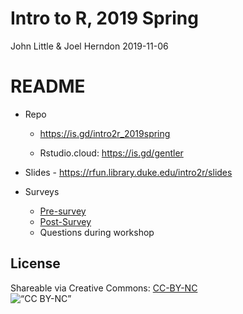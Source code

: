 Intro to R, 2019 Spring
================
John Little & Joel Herndon
2019-11-06

<!-- Edit the README.Rmd.  Readme.md is auto genererated -->

# README

  - Repo
    
      - <https://is.gd/intro2r_2019spring>
    
      - Rstudio.cloud: <https://is.gd/gentler>

  - Slides - <https://rfun.library.duke.edu/intro2r/slides>

  - Surveys
    
      - [Pre-survey](https://forms.gle/JNtwTQR3Jvk65Xev5)
      - [Post-Survey](https://forms.gle/Mwnm7ET8WPDi2Bic9)
      - Questions during workshop

## License

Shareable via Creative Commons:
[CC-BY-NC](https://creativecommons.org/licenses/by-nc/4.0/)<br> ![“CC
BY-NC”](images/by-nc.png)
